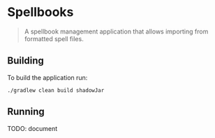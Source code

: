 # Spellbooks

> A spellbook management application that allows importing from formatted spell files.

## Building

To build the application run:

    ./gradlew clean build shadowJar

## Running

TODO: document
